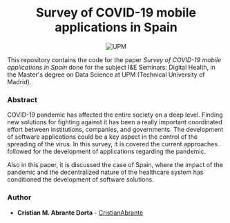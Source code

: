 <h1 align="center">Survey of COVID-19 mobile applications in Spain</h1>

<p align="center">
  <img alt="UPM" src="https://img.shields.io/badge/EIT%20Digital-UPM-blue?style=flat-square">
</p>

This repository contains the code for the paper *Survey of COVID-19 mobile applications in Spain* 
done for the subject I&E Seminars: Digital Health, in the Master's degree on Data Science at UPM 
(Technical University of Madrid).

### Abstract

COVID-19 pandemic has affected the entire society on a deep level. Finding new solutions for fighting against it has been a really important coordinated effort between institutions, companies, and governments. The development of software applications could be a key aspect in the control of the spreading of the virus. In this survey, it is covered the current approaches followed for the development of applications regarding the pandemic. 

Also in this paper, it is discussed the case of Spain, where the impact of the pandemic and the decentralized nature of the healthcare system has conditioned the development of software solutions.

### Author

- **Cristian M. Abrante Dorta** - [CristianAbrante](https://github.com/CristianAbrante)
